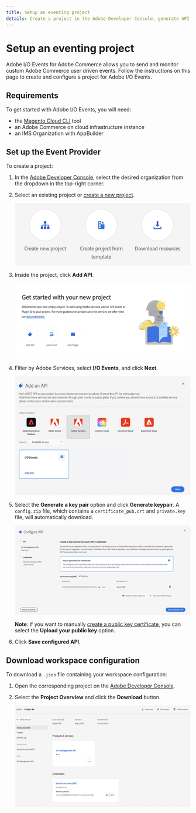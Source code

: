 ```yaml
---
title: Setup an eventing project
details: Create a project in the Adobe Developer Console, generate API credentials, and download the workspace configuration.
---
```


# Setup an eventing project

Adobe I/O Events for Adobe Commerce allows you to send and monitor custom Adobe Commerce user driven events. Follow the instructions on this page to create and configure a project for Adobe I/O Events.

## Requirements

To get started with Adobe I/O Events, you will need:

- the [Magento Cloud CLI] tool
- an Adobe Commerce on cloud infrastructure instance
- an IMS Organization with AppBuilder

## Set up the Event Provider

To create a project:

1. In the [Adobe Developer Console], select the desired organization from the dropdown in the top-right corner.

1. Select an existing project or [create a new project].

    ![create a project](../_images/create-project.png)

1. Inside the project, click **Add API**.

    ![add an api](../_images/add-api.png)

1. Filter by Adobe Services, select **I/O Events**, and click **Next**.

    ![select io management api](../_images/adobe-io-events.png)

1. Select the **Generate a key pair** option and click **Generate keypair**. A `config.zip` file, which contains a `certificate_pub.crt` and `private.key` file, will automatically download.

    ![generate a key pair](../_images/generate-key-pair.png)

    **Note**: If you want to manually [create a public key certificate], you can select the **Upload your public key** option.

1. Click **Save configured API**.

## Download workspace configuration

To download a `.json` file containing your workspace configuration:

1. Open the corresponding project on the [Adobe Developer Console].

1. Select the **Project Overview** and click the **Download** button.

    ![download the workspace config](../_images/download-workspace-config.png)

<!-- Link Definitions -->
[Adobe Developer Console]: https://developer.adobe.com/console
[Magento Cloud CLI]: https://devdocs.magento.com/cloud/reference/cli-ref-topic.html
[create a new project]: https://developer.adobe.com/developer-console/docs/guides/projects/#create-a-new-project
[create a public key certificate]: https://developer.adobe.com/developer-console/docs/guides/authentication/JWT/JWTCertificate/

